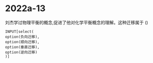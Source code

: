 # 2022a-13
刘杰学过物理平衡的概念,促进了他对化学平衡概念的理解。这种迁移属于
()
```meta-bind
INPUT[select(
option(负向迁移),
option(顺向迁移),
option(垂直迁移),
option(逆向迁移)
)]
```